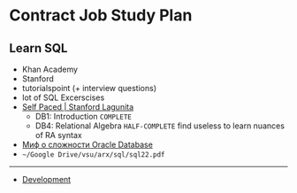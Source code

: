 # Contract Job Study Plan
## Learn SQL
- Khan Academy
- Stanford
- tutorialspoint (+ interview questions)
- lot of SQL Excerscises
- [Self Paced | Stanford Lagunita](https://lagunita.stanford.edu/courses/DB/2014/SelfPaced/about)
    - DB1: Introduction `COMPLETE`
    - DB4: Relational Algebra `HALF-COMPLETE` find useless to learn nuances of RA syntax
- [Миф о сложности Oracle Database](https://antonz.ru/oracle-myth/)
- `~/Google Drive/vsu/arx/sql/sql22.pdf`

---

- [Development](../dev)

